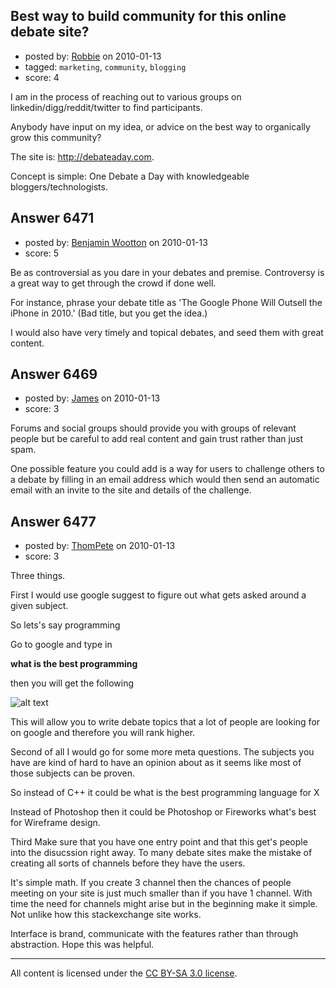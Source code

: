 ## Best way to build community for this online debate site?

- posted by: [Robbie](https://stackexchange.com/users/-1/1846-robbie) on 2010-01-13
- tagged: `marketing`, `community`, `blogging`
- score: 4

I am in the process of reaching out to various groups on linkedin/digg/reddit/twitter to find participants.  

Anybody have input on my idea, or advice on the best way to organically grow this community?

The site is: http://debateaday.com.

Concept is simple: One Debate a Day with knowledgeable bloggers/technologists.


## Answer 6471

- posted by: [Benjamin Wootton](https://stackexchange.com/users/-1/2094-benjamin-wootton) on 2010-01-13
- score: 5

Be as controversial as you dare in your debates and premise.  Controversy is a great way to get through the crowd if done well.  

For instance, phrase your debate title as 'The Google Phone Will Outsell the iPhone in 2010.'  (Bad title, but you get the idea.)

I would also have very timely and topical debates, and seed them with great content.  



## Answer 6469

- posted by: [James](https://stackexchange.com/users/-1/2176-james) on 2010-01-13
- score: 3

Forums and social groups should provide you with groups of relevant people but be careful to add real content and gain trust rather than just spam.

One possible feature you could add is a way for users to challenge others to a debate by filling in an email address which would then send an automatic email with an invite to the site and details of the challenge.


## Answer 6477

- posted by: [ThomPete](https://stackexchange.com/users/-1/1186-thompete) on 2010-01-13
- score: 3

<p>Three things.</p>

<p>First I would use google suggest to figure out what gets asked around a given subject.</p>

<p>So lets's say programming</p>

<p>Go to google and type in</p>

<p><strong>what is the best programming</strong></p>

<p>then you will get the following</p>

<p><img src="http://000fff.org/wp-content/themes/roughdrive/images/g%5Fsuggest.png" alt="alt text" /></p>

<p>This will allow you to write debate topics that a lot of people are looking for on google and therefore you will rank higher.</p>

<p>Second of all I would go for some more meta questions. The subjects you have are kind of hard to have an opinion about as it seems like most of those subjects can be proven.</p>

<p>So instead of C++ it could be what is the best programming language for X</p>

<p>Instead of Photoshop then it could be Photoshop or Fireworks what's best for Wireframe design.</p>

<p>Third
Make sure that you have one entry point and that this get's people into the disucssion right away. To many debate sites make the mistake of creating all sorts of channels before they have the users.</p>

<p>It's simple math. If you create 3 channel then the chances of people meeting on your site is just much smaller than if you have 1 channel. With time the need for channels might arise but in the beginning make it simple. Not unlike how this stackexchange site works.</p>

<p>Interface is brand, communicate with the features rather than through abstraction. Hope this was helpful.</p>




---

All content is licensed under the [CC BY-SA 3.0 license](https://creativecommons.org/licenses/by-sa/3.0/).
